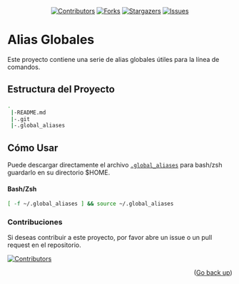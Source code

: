 <div align="center">

[![Contributors][contributors-shield]][contributors-url]
[![Forks][forks-shield]][forks-url]
[![Stargazers][stars-shield]][stars-url]
[![Issues][issues-shield]][issues-url]
</div>

# Alias Globales

Este proyecto contiene una serie de alias globales útiles para la línea de comandos.

## Estructura del Proyecto

```sh
.
 |-README.md
 |-.git
 |-.global_aliases
```

## Cómo Usar
Puede descargar directamente el archivo [`.global_aliases`](https://raw.githubusercontent.com/ecaminero/global-aliases/main/.global_aliases) para bash/zsh guardarlo en su directorio $HOME.

#### Bash/Zsh
```sh
[ -f ~/.global_aliases ] && source ~/.global_aliases
```


### Contribuciones
Si deseas contribuir a este proyecto, por favor abre un issue o un pull request en el repositorio.

[![Contributors](https://contrib.rocks/image?repo=ecaminero/global-aliases)](https://github.com/ecaminero/global-aliases/graphs/contributors)


<p align="right">(<a href="#readme-top">Go back up</a>)</p>

[go-url]: https://go.dev/
[githubaction-url]: https://docs.github.com/en/actions/learn-github-actions/understanding-github-actions
[go-badge]: https://img.shields.io/badge/go-fff?style=for-the-badge&logo=go&logoColor=bd303a&color=35256


[contributors-url]: https://github.com/ecaminero/global-aliases/graphs/contributors
[contributors-shield]: https://img.shields.io/github/contributors/ecaminero/global-aliases.svg?style=for-the-badge

[forks-url]: https://github.com/ecaminero/global-aliases/network/members
[forks-shield]: https://img.shields.io/github/forks/ecaminero/global-aliases.svg?style=for-the-badge

[stars-url]: https://github.com/ecaminero/global-aliases/stargazers
[stars-shield]: https://img.shields.io/github/stars/ecaminero/global-aliases.svg?style=for-the-badge

[issues-shield]: https://img.shields.io/github/issues/ecaminero/global-aliases.svg?style=for-the-badge
[issues-url]: https://github.com/ecaminero/global-aliases/issues
